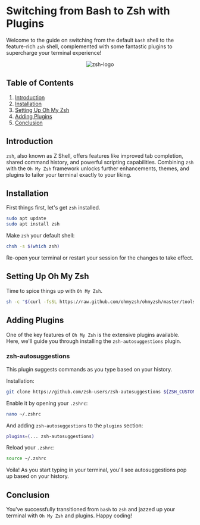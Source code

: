 # Switching from Bash to Zsh with Plugins

Welcome to the guide on switching from the default `bash` shell to the feature-rich `zsh` shell, complemented with some fantastic plugins to supercharge your terminal experience!

<p align="center">
  <img src="https://ohmyz.sh/img/OMZLogo_BnW.png" alt="zsh-logo">
</p>

## Table of Contents

1. [Introduction](#introduction)
2. [Installation](#installation)
3. [Setting Up Oh My Zsh](#setting-up-oh-my-zsh)
4. [Adding Plugins](#adding-plugins)
5. [Conclusion](#conclusion)

## Introduction

`zsh`, also known as Z Shell, offers features like improved tab completion, shared command history, and powerful scripting capabilities. Combining `zsh` with the `Oh My Zsh` framework unlocks further enhancements, themes, and plugins to tailor your terminal exactly to your liking.

## Installation

First things first, let's get `zsh` installed.

```bash
sudo apt update
sudo apt install zsh
```

Make `zsh` your default shell:

```bash
chsh -s $(which zsh)
```

Re-open your terminal or restart your session for the changes to take effect.

## Setting Up Oh My Zsh

Time to spice things up with `Oh My Zsh`.

```bash
sh -c "$(curl -fsSL https://raw.github.com/ohmyzsh/ohmyzsh/master/tools/install.sh)"
```

## Adding Plugins

One of the key features of `Oh My Zsh` is the extensive plugins available. Here, we'll guide you through installing the `zsh-autosuggestions` plugin.

### zsh-autosuggestions

This plugin suggests commands as you type based on your history.

Installation:

```bash
git clone https://github.com/zsh-users/zsh-autosuggestions ${ZSH_CUSTOM:-~/.oh-my-zsh/custom}/plugins/zsh-autosuggestions
```

Enable it by opening your `.zshrc`:

```bash
nano ~/.zshrc
```

And adding `zsh-autosuggestions` to the `plugins` section:

```bash
plugins=(... zsh-autosuggestions)
```

Reload your `.zshrc`:

```bash
source ~/.zshrc
```

Voila! As you start typing in your terminal, you'll see autosuggestions pop up based on your history.

## Conclusion

You've successfully transitioned from `bash` to `zsh` and jazzed up your terminal with `Oh My Zsh` and plugins. Happy coding!
